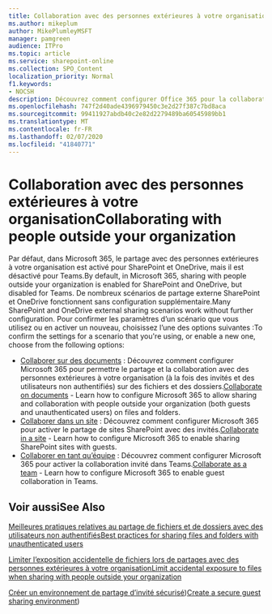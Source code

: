 ```yaml
---
title: Collaboration avec des personnes extérieures à votre organisation
ms.author: mikeplum
author: MikePlumleyMSFT
manager: pamgreen
audience: ITPro
ms.topic: article
ms.service: sharepoint-online
ms.collection: SPO_Content
localization_priority: Normal
f1.keywords:
- NOCSH
description: Découvrez comment configurer Office 365 pour la collaboration avec des personnes extérieures à votre organisation.
ms.openlocfilehash: 747f2d40ade4396979450c3e2d27f387c7bd8aca
ms.sourcegitcommit: 99411927abdb40c2e82d2279489ba60545989bb1
ms.translationtype: MT
ms.contentlocale: fr-FR
ms.lasthandoff: 02/07/2020
ms.locfileid: "41840771"
---
```

# <a name="collaborating-with-people-outside-your-organization"></a><span data-ttu-id="77ac2-103">Collaboration avec des personnes extérieures à votre organisation</span><span class="sxs-lookup"><span data-stu-id="77ac2-103">Collaborating with people outside your organization</span></span>

<span data-ttu-id="77ac2-104">Par défaut, dans Microsoft 365, le partage avec des personnes extérieures à votre organisation est activé pour SharePoint et OneDrive, mais il est désactivé pour Teams.</span><span class="sxs-lookup"><span data-stu-id="77ac2-104">By default, in Microsoft 365, sharing with people outside your organization is enabled for SharePoint and OneDrive, but disabled for Teams.</span></span> <span data-ttu-id="77ac2-105">De nombreux scénarios de partage externe SharePoint et OneDrive fonctionnent sans configuration supplémentaire.</span><span class="sxs-lookup"><span data-stu-id="77ac2-105">Many SharePoint and OneDrive external sharing scenarios work without further configuration.</span></span> <span data-ttu-id="77ac2-106">Pour confirmer les paramètres d’un scénario que vous utilisez ou en activer un nouveau, choisissez l’une des options suivantes :</span><span class="sxs-lookup"><span data-stu-id="77ac2-106">To confirm the settings for a scenario that you're using, or enable a new one, choose from the following options:</span></span>

- <span data-ttu-id="77ac2-107">[Collaborer sur des documents](collaborate-on-documents.md) : Découvrez comment configurer Microsoft 365 pour permettre le partage et la collaboration avec des personnes extérieures à votre organisation (à la fois des invités et des utilisateurs non authentifiés) sur des fichiers et des dossiers.</span><span class="sxs-lookup"><span data-stu-id="77ac2-107">[Collaborate on documents](collaborate-on-documents.md) - Learn how to configure Microsoft 365 to allow sharing and collaboration with people outside your organization (both guests and unauthenticated users) on files and folders.</span></span>
- <span data-ttu-id="77ac2-108">[Collaborer dans un site](collaborate-in-a-site.md) : Découvrez comment configurer Microsoft 365 pour activer le partage de sites SharePoint avec des invités.</span><span class="sxs-lookup"><span data-stu-id="77ac2-108">[Collaborate in a site](collaborate-in-a-site.md) - Learn how to configure Microsoft 365 to enable sharing SharePoint sites with guests.</span></span>
- <span data-ttu-id="77ac2-109">[Collaborer en tant qu’équipe](collaborate-as-a-team.md) : Découvrez comment configurer Microsoft 365 pour activer la collaboration invité dans Teams.</span><span class="sxs-lookup"><span data-stu-id="77ac2-109">[Collaborate as a team](collaborate-as-a-team.md) - Learn how to configure Microsoft 365 to enable guest collaboration in Teams.</span></span>

## <a name="see-also"></a><span data-ttu-id="77ac2-110">Voir aussi</span><span class="sxs-lookup"><span data-stu-id="77ac2-110">See Also</span></span>

[<span data-ttu-id="77ac2-111">Meilleures pratiques relatives au partage de fichiers et de dossiers avec des utilisateurs non authentifiés</span><span class="sxs-lookup"><span data-stu-id="77ac2-111">Best practices for sharing files and folders with unauthenticated users</span></span>](best-practices-anonymous-sharing.md)

[<span data-ttu-id="77ac2-112">Limiter l’exposition accidentelle de fichiers lors de partages avec des personnes extérieures à votre organisation</span><span class="sxs-lookup"><span data-stu-id="77ac2-112">Limit accidental exposure to files when sharing with people outside your organization</span></span>](sharing-limit-accidental-exposure.md)

<span data-ttu-id="77ac2-113">[Créer un environnement de partage d’invité sécurisé](create-a-secure-guest-sharing-environment.md))</span><span class="sxs-lookup"><span data-stu-id="77ac2-113">[Create a secure guest sharing environment](create-a-secure-guest-sharing-environment.md))</span></span>
